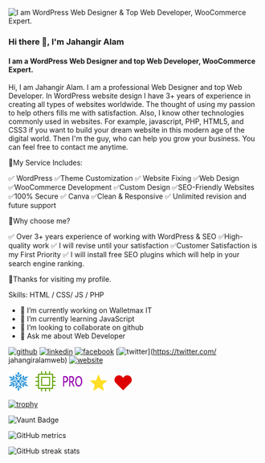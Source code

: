 ![  I am WordPress Web Designer & Top Web Developer, WooCommerce Expert.]( https://media.licdn.com/dms/image/D4E16AQGpUhQ7tkDgRw/profile-displaybackgroundimage-shrink_350_1400/0/1702832707899?e=1708560000&v=beta&t=jSaGtkP_bA67pp-J7pqMtizSv42gYvGIBLiI83cX1-8)
 
### Hi there 👋,  I'm Jahangir Alam
####   I am a WordPress Web Designer and top Web Developer, WooCommerce Expert.


 Hi, I am Jahangir Alam. I am a professional Web Designer and top Web Developer. In WordPress website design I have 3+ years of experience in creating all types of websites worldwide. The thought of using my passion to help others fills me with satisfaction. Also, I know other technologies commonly used in websites. For example, javascript, PHP, HTML5, and CSS3 if you want to build your dream website in this modern age of the digital world. Then I'm the guy, who can help you grow your business. You can feel free to contact me anytime.

🎉My Service Includes:

 ✅ WordPress
 ✅Theme Customization
 ✅ Website Fixing
 ✅Web Design
 ✅WooCommerce Development
 ✅Custom Design
 ✅SEO-Friendly Websites
 ✅100% Secure
 ✅ Canva
 ✅Clean & Responsive
 ✅ Unlimited revision and future support

 🍃Why choose me?

 ✅ Over 3+ years experience of working with WordPress & SEO
 ✅High-quality work
 ✅ I will revise until your satisfaction
 ✅Customer Satisfaction is my  First Priority
 ✅ I will install free SEO plugins which will help in your search engine ranking.

 🌹Thanks for visiting my profile.

Skills: HTML / CSS/ JS / PHP

- 🔭 I’m currently working on  Walletmax IT 
- 🌱 I’m currently learning JavaScript 
- 👯 I’m looking to collaborate on github 
- 💬 Ask me about Web Developer 


[<img src='https://cdn.jsdelivr.net/npm/simple-icons@3.0.1/icons/github.svg' alt='github' height='40'>](https://github.com/jahangiralamweb)  [<img src='https://cdn.jsdelivr.net/npm/simple-icons@3.0.1/icons/linkedin.svg' alt='linkedin' height='40'>](https://www.linkedin.com/in/jahangiralamlink/)  [<img src='https://cdn.jsdelivr.net/npm/simple-icons@3.0.1/icons/facebook.svg' alt='facebook' height='40'>](https://www.facebook.com/jahangiralamweb)  [<img src='https://cdn.jsdelivr.net/npm/simple-icons@3.0.1/icons/twitter.svg' alt='twitter' height='40'>](https://twitter.com/ jahangiralamweb)  [<img src='https://cdn.jsdelivr.net/npm/simple-icons@3.0.1/icons/icloud.svg' alt='website' height='40'>](https://jahangiralamweb.github.io/personal_portfolio/)  

<a href='https://archiveprogram.github.com/'><img src='https://raw.githubusercontent.com/acervenky/animated-github-badges/master/assets/acbadge.gif' width='40' height='40'></a> <a href='https://docs.github.com/en/developers'><img src='https://raw.githubusercontent.com/acervenky/animated-github-badges/master/assets/devbadge.gif' width='40' height='40'></a> <a href='https://github.com/pricing'><img src='https://raw.githubusercontent.com/acervenky/animated-github-badges/master/assets/pro.gif' width='40' height='40'></a> <a href='https://stars.github.com/'><img src='https://raw.githubusercontent.com/acervenky/animated-github-badges/master/assets/starbadge.gif' width='35' height='35'></a> <a href='https://docs.github.com/en/github/supporting-the-open-source-community-with-github-sponsors'><img src='https://raw.githubusercontent.com/acervenky/animated-github-badges/master/assets/sponsorbadge.gif' width='35' height='35'></a> 

[![trophy](https://github-profile-trophy.vercel.app/?username=jahangiralamweb)](https://github.com/ryo-ma/github-profile-trophy)

![Vaunt Badge](https://api.vaunt.dev/v1/github/entities/jahangiralamweb/contributions?format=svg&private=true)  

![GitHub metrics](https://metrics.lecoq.io/jahangiralamweb)  

![GitHub streak stats](https://streak-stats.demolab.com/?user=jahangiralamweb)  

